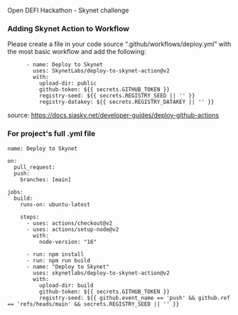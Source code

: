 
Open DEFI Hackathon - Skynet challenge
### Adding Skynet Action to Workflow

Please create a file in your code source “.github/workflows/deploy.yml” with the most basic workflow and add the following:

```
      - name: Deploy to Skynet
        uses: SkynetLabs/deploy-to-skynet-action@v2
        with:
          upload-dir: public
          github-token: ${{ secrets.GITHUB_TOKEN }}
          registry-seed: ${{ secrets.REGISTRY_SEED || '' }}
          registry-datakey: ${{ secrets.REGISTRY_DATAKEY || '' }}
```

source: https://docs.siasky.net/developer-guides/deploy-github-actions

### For project's full .yml file

```
name: Deploy to Skynet

on:
  pull_request:
  push:
    branches: [main]

jobs:
  build:
    runs-on: ubuntu-latest

    steps:
      - uses: actions/checkout@v2
      - uses: actions/setup-node@v2
        with:
          node-version: "16"

      - run: npm install
      - run: npm run build
      - name: "Deploy to Skynet"
        uses: skynetlabs/deploy-to-skynet-action@v2
        with:
          upload-dir: build
          github-token: ${{ secrets.GITHUB_TOKEN }}
          registry-seed: ${{ github.event_name == 'push' && github.ref == 'refs/heads/main' && secrets.REGISTRY_SEED || '' }}
```

